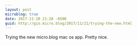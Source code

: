 ```yaml
---
layout: post
microblog: true
date: 2017-11-20 21:28 -0500
guid: http://gio.micro.blog/2017/11/21/trying-the-new.html
---
```

Trying the new micro.blog mac os app. Pretty nice. 
